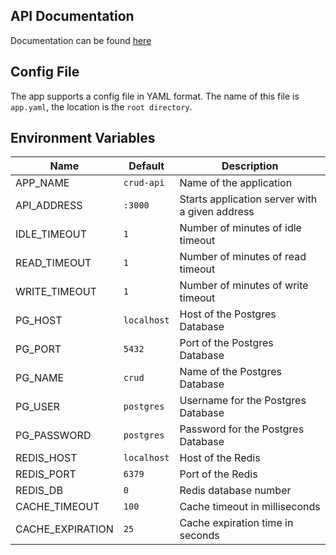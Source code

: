 ## API Documentation
Documentation can be found [here](http://localhost:3000/swagger/index.html)

## Config File
The app supports a config file in YAML format.
The name of this file is `app.yaml`, the location is the `root directory`.

## Environment Variables
| Name                                  | Default                                       | Description                                                             |
|---------------------------------------|-----------------------------------------------|-------------------------------------------------------------------------|
| APP_NAME                       | `crud-api`                                   | Name of the application                                    |
| API_ADDRESS                           | `:3000`                                       | Starts application server with a given address
| IDLE_TIMEOUT                         | `1`                                           | Number of minutes of idle timeout      |
| READ_TIMEOUT                         | `1`                                           | Number of minutes of read timeout      |
| WRITE_TIMEOUT                         | `1`                                           | Number of minutes of write timeout      |
| PG_HOST                            | `localhost`                                | Host of the Postgres Database                                                              |
| PG_PORT                         | `5432`                        | Port of the Postgres Database|
| PG_NAME                            | `crud`                                | Name of the Postgres Database                                                              |
| PG_USER                         | `postgres`                        | Username for the Postgres Database|
| PG_PASSWORD                            | `postgres`                                | Password for the Postgres Database|
| REDIS_HOST                            | `localhost`                                | Host of the Redis                                                              |
| REDIS_PORT                         | `6379`                        | Port of the Redis|
| REDIS_DB                            | `0`                                | Redis database number |
| CACHE_TIMEOUT                 | `100`                                           | Cache timeout in milliseconds
| CACHE_EXPIRATION              | `25`                                          | Cache expiration time in seconds |
